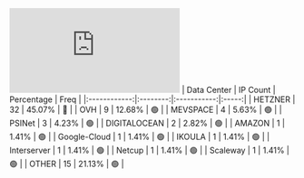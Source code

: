 ![Diagramm](https://github.com/obajay/StateSync-snapshots/blob/main/Projects/Sge/1/README.md)
| Data Center | IP Count | Percentage | Freq |
|:------------:|:--------:|:-----------:|:-----:|
| HETZNER | 32 | 45.07% | 🔴 |
| OVH | 9 | 12.68% | 🟢 |
| MEVSPACE | 4 | 5.63% | 🟢 |
| PSINet | 3 | 4.23% | 🟢 |
| DIGITALOCEAN | 2 | 2.82% | 🟢 |
| AMAZON | 1 | 1.41% | 🟢 |
| Google-Cloud | 1 | 1.41% | 🟢 |
| IKOULA | 1 | 1.41% | 🟢 |
| Interserver | 1 | 1.41% | 🟢 |
| Netcup | 1 | 1.41% | 🟢 |
| Scaleway | 1 | 1.41% | 🟢 |
| OTHER | 15 | 21.13% | 🟢 |